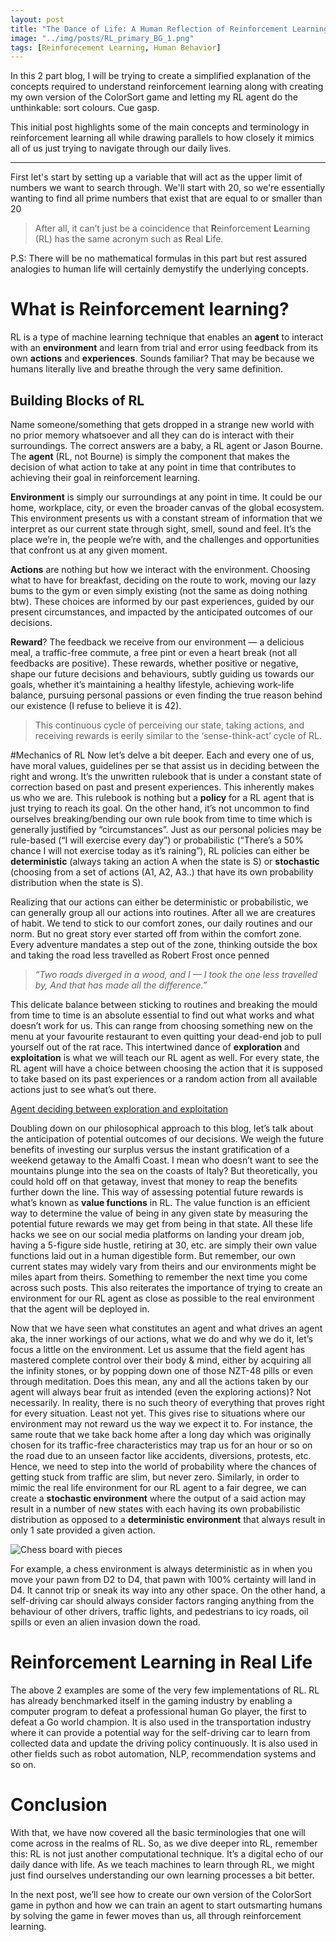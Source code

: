 ```yaml
---
layout: post
title: "The Dance of Life: A Human Reflection of Reinforcement Learning Part 1"
image: "../img/posts/RL_primary_BG_1.png"
tags: [Reinforecement Learning, Human Behavior]
---
```


In this 2 part blog, I will be trying to create a simplified explanation of the concepts required to understand reinforcement learning along with creating my own version of the ColorSort game and letting my RL agent do the unthinkable: sort colours. Cue gasp.

This initial post highlights some of the main concepts and terminology in reinforcement learning all while drawing parallels to how closely it mimics all of us just trying to navigate through our daily lives.

---

First let's start by setting up a variable that will act as the upper limit of numbers we want to search through. We'll start with 20, so we're essentially wanting to find all prime numbers that exist that are equal to or smaller than 20

> After all, it can’t just be a coincidence that **R**einforcement **L**earning (RL) has the same acronym such as **R**eal **L**ife.

P.S: There will be no mathematical formulas in this part but rest assured analogies to human life will certainly demystify the underlying concepts.

# What is Reinforcement learning?
RL is a type of machine learning technique that enables an **agent** to interact with an **environment** and learn from trial and error using feedback from its own **actions** and **experiences**. Sounds familiar? That may be because we humans literally live and breathe through the very same definition.

## Building Blocks of RL
Name someone/something that gets dropped in a strange new world with no prior memory whatsoever and all they can do is interact with their surroundings. The correct answers are a baby, a RL agent or Jason Bourne. The **agent** (RL, not Bourne) is simply the component that makes the decision of what action to take at any point in time that contributes to achieving their goal in reinforcement learning.

**Environment** is simply our surroundings at any point in time. It could be our home, workplace, city, or even the broader canvas of the global ecosystem. This environment presents us with a constant stream of information that we interpret as our current state through sight, smell, sound and feel. It’s the place we’re in, the people we’re with, and the challenges and opportunities that confront us at any given moment.

**Actions** are nothing but how we interact with the environment. Choosing what to have for breakfast, deciding on the route to work, moving our lazy bums to the gym or even simply existing (not the same as doing nothing btw). These choices are informed by our past experiences, guided by our present circumstances, and impacted by the anticipated outcomes of our decisions.

**Reward**? The feedback we receive from our environment — a delicious meal, a traffic-free commute, a free pint or even a heart break (not all feedbacks are positive). These rewards, whether positive or negative, shape our future decisions and behaviours, subtly guiding us towards our goals, whether it’s maintaining a healthy lifestyle, achieving work-life balance, pursuing personal passions or even finding the true reason behind our existence (I refuse to believe it is 42).

> This continuous cycle of perceiving our state, taking actions, and receiving rewards is eerily similar to the ‘sense-think-act’ cycle of RL.

#Mechanics of RL
Now let’s delve a bit deeper. Each and every one of us, have moral values, guidelines per se that assist us in deciding between the right and wrong. It’s the unwritten rulebook that is under a constant state of correction based on past and present experiences. This inherently makes us who we are. This rulebook is nothing but a **policy** for a RL agent that is just trying to reach its goal. On the other hand, it’s not uncommon to find ourselves breaking/bending our own rule book from time to time which is generally justified by “circumstances”. Just as our personal policies may be rule-based (“I will exercise every day”) or probabilistic (“There’s a 50% chance I will not exercise today as it’s raining”), RL policies can either be **deterministic** (always taking an action A when the state is S) or **stochastic** (choosing from a set of actions (A1, A2, A3..) that have its own probability distribution when the state is S).

Realizing that our actions can either be deterministic or probabilistic, we can generally group all our actions into routines. After all we are creatures of habit. We tend to stick to our comfort zones, our daily routines and our norm. But no great story ever started off from within the comfort zone. Every adventure mandates a step out of the zone, thinking outside the box and taking the road less travelled as Robert Frost once penned

> *“Two roads diverged in a wood, and I — I took the one less travelled by, And that has made all the difference.”*

This delicate balance between sticking to routines and breaking the mould from time to time is an absolute essential to find out what works and what doesn’t work for us. This can range from choosing something new on the menu at your favourite restaurant to even quitting your dead-end job to pull yourself out of the rat race. This intertwined dance of **exploration** and **exploitation** is what we will teach our RL agent as well. For every state, the RL agent will have a choice between choosing the action that it is supposed to take based on its past experiences or a random action from all available actions just to see what’s out there.

[Agent deciding between exploration and exploitation](../img/posts/RL_primary_BG_2.png)

Doubling down on our philosophical approach to this blog, let’s talk about the anticipation of potential outcomes of our decisions. We weigh the future benefits of investing our surplus versus the instant gratification of a weekend getaway to the Amalfi Coast. I mean who doesn’t want to see the mountains plunge into the sea on the coasts of Italy? But theoretically, you could hold off on that getaway, invest that money to reap the benefits further down the line. This way of assessing potential future rewards is what’s known as **value functions** in RL. The value function is an efficient way to determine the value of being in any given state by measuring the potential future rewards we may get from being in that state. All these life hacks we see on our social media platforms on landing your dream job, having a 5-figure side hustle, retiring at 30, etc. are simply their own value functions laid out in a human digestible form. But remember, our own current states may widely vary from theirs and our environments might be miles apart from theirs. Something to remember the next time you come across such posts. This also reiterates the importance of trying to create an environment for our RL agent as close as possible to the real environment that the agent will be deployed in.

Now that we have seen what constitutes an agent and what drives an agent aka, the inner workings of our actions, what we do and why we do it, let’s focus a little on the environment. Let us assume that the field agent has mastered complete control over their body & mind, either by acquiring all the infinity stones, or by popping down one of those NZT-48 pills or even through meditation. Does this mean, any and all the actions taken by our agent will always bear fruit as intended (even the exploring actions)? Not necessarily. In reality, there is no such theory of everything that proves right for every situation. Least not yet. This gives rise to situations where our environment may not reward us the way we expect it to. For instance, the same route that we take back home after a long day which was originally chosen for its traffic-free characteristics may trap us for an hour or so on the road due to an unseen factor like accidents, diversions, protests, etc. Hence, we need to step into the world of probability where the chances of getting stuck from traffic are slim, but never zero. Similarly, in order to mimic the real life environment for our RL agent to a fair degree, we can create a **stochastic environment** where the output of a said action may result in a number of new states with each having its own probabilistic distribution as opposed to a **deterministic environment** that always result in only 1 sate provided a given action.

![Chess board with pieces](../img/posts/RL_primary_BG_3.jpg)

For example, a chess environment is always deterministic as in when you move your pawn from D2 to D4, that pawn with 100% certainty will land in D4. It cannot trip or sneak its way into any other space. On the other hand, a self-driving car should always consider factors ranging anything from the behaviour of other drivers, traffic lights, and pedestrians to icy roads, oil spills or even an alien invasion down the road.

# Reinforcement Learning in Real Life
The above 2 examples are some of the very few implementations of RL. RL has already benchmarked itself in the gaming industry by enabling a computer program to defeat a professional human Go player, the first to defeat a Go world champion. It is also used in the transportation industry where it can provide a potential way for the self-driving car to learn from collected data and update the driving policy continuously. It is also used in other fields such as robot automation, NLP, recommendation systems and so on.

# Conclusion
With that, we have now covered all the basic terminologies that one will come across in the realms of RL. So, as we dive deeper into RL, remember this: RL is not just another computational technique. It’s a digital echo of our daily dance with life. As we teach machines to learn through RL, we might just find ourselves understanding our own learning processes a bit better.

In the next post, we’ll see how to create our own version of the ColorSort game in python and how we can train an agent to start outsmarting humans by solving the game in fewer moves than us, all through reinforcement learning.
